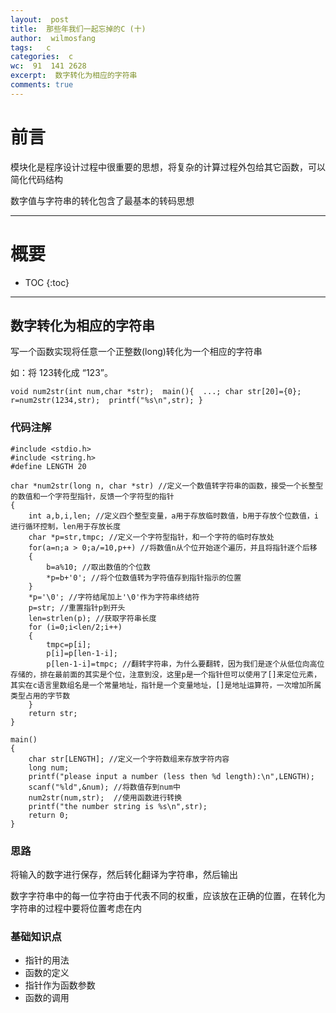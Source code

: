 ```yaml
---
layout:  post
title:  那些年我们一起忘掉的C (十)
author:  wilmosfang
tags:   c 
categories:  c
wc:  91  141 2628 
excerpt:  数字转化为相应的字符串
comments: true
---
```



# 前言

模块化是程序设计过程中很重要的思想，将复杂的计算过程外包给其它函数，可以简化代码结构

数字值与字符串的转化包含了最基本的转码思想

---


# 概要

* TOC
{:toc}

---

## 数字转化为相应的字符串

写一个函数实现将任意一个正整数(long)转化为一个相应的字符串

如：将  123转化成  “123”。

 `void num2str(int num,char *str);  main(){  ...; char str[20]={0}; r=num2str(1234,str);  printf("%s\n",str); }`


### 代码注解

~~~
#include <stdio.h>
#include <string.h>
#define LENGTH 20

char *num2str(long n, char *str) //定义一个数值转字符串的函数，接受一个长整型的数值和一个字符型指针，反馈一个字符型的指针
{
	int a,b,i,len; //定义四个整型变量，a用于存放临时数值，b用于存放个位数值，i进行循环控制，len用于存放长度
	char *p=str,tmpc; //定义一个字符型指针，和一个字符的临时存放处
	for(a=n;a > 0;a/=10,p++) //将数值n从个位开始逐个遍历，并且将指针逐个后移
	{
		b=a%10; //取出数值的个位数
		*p=b+'0'; //将个位数值转为字符值存到指针指示的位置
	}
	*p='\0'; //字符结尾加上'\0'作为字符串终结符
	p=str; //重置指针p到开头
	len=strlen(p); //获取字符串长度
	for (i=0;i<len/2;i++)
	{
		tmpc=p[i];
		p[i]=p[len-1-i];
		p[len-1-i]=tmpc; //翻转字符串，为什么要翻转，因为我们是逐个从低位向高位存储的，排在最前面的其实是个位，注意到没，这里p是一个指针但可以使用了[]来定位元素，其实在c语言里数组名是一个常量地址，指针是一个变量地址，[]是地址运算符，一次增加所属类型占用的字节数
	}
	return str;
}

main()
{	
	char str[LENGTH]; //定义一个字符数组来存放字符内容
	long num;	
	printf("please input a number (less then %d length):\n",LENGTH);
	scanf("%ld",&num); //将数值存到num中
	num2str(num,str);  //使用函数进行转换
	printf("the number string is %s\n",str); 
	return 0;
}
~~~


### 思路

将输入的数字进行保存，然后转化翻译为字符串，然后输出

数字字符串中的每一位字符由于代表不同的权重，应该放在正确的位置，在转化为字符串的过程中要将位置考虑在内

### 基础知识点


* 指针的用法
* 函数的定义
* 指针作为函数参数
* 函数的调用
